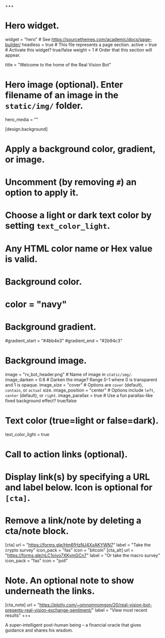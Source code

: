 +++
# Hero widget.
widget = "hero"  # See https://sourcethemes.com/academic/docs/page-builder/
headless = true  # This file represents a page section.
active = true  # Activate this widget? true/false
weight = 1  # Order that this section will appear.

title = "Welcome to the home of the Real Vision Bot"

# Hero image (optional). Enter filename of an image in the `static/img/` folder.
hero_media = ""

[design.background]
  # Apply a background color, gradient, or image.
  #   Uncomment (by removing `#`) an option to apply it.
  #   Choose a light or dark text color by setting `text_color_light`.
  #   Any HTML color name or Hex value is valid.

  # Background color.
  # color = "navy"
  
  # Background gradient.
   #gradient_start = "#4bb4e3"
   #gradient_end = "#2b94c3"
  
  # Background image.
   image = "rv_bot_header.png"  # Name of image in `static/img/`.
   image_darken = 0.6  # Darken the image? Range 0-1 where 0 is transparent and 1 is opaque.
   image_size = "cover"  #  Options are `cover` (default), `contain`, or `actual` size.
   image_position = "center"  # Options include `left`, `center` (default), or `right`.
   image_parallax = true  # Use a fun parallax-like fixed background effect? true/false
  
  # Text color (true=light or false=dark).
  text_color_light = true

# Call to action links (optional).
#   Display link(s) by specifying a URL and label below. Icon is optional for `[cta]`.
#   Remove a link/note by deleting a cta/note block.
[cta]
  url = "https://forms.gle/Hm6fHzNJ4XxAKYWN7"
  label = "Take the crypto survey"
  icon_pack = "fas"
  icon = "bitcoin"
[cta_alt]
  url = "https://forms.gle/nLC1oiyo7XKymGCn7"
  label = "Or take the macro survey"
  icon_pack = "fas"
  icon = "poll"

# Note. An optional note to show underneath the links.
[cta_note]
  url = "https://plotly.com/~omnomnomgon/20/real-vision-bot-presents-real-vision-exchange-sentiment/"
  label = "View most recent results"
+++

A super-intelligent post-human being – a financial oracle that gives guidance and shares his wisdom.
